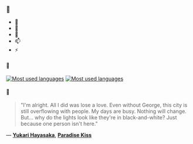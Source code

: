 ### 👋

- 🔭
- 🌱
- 💬
- 📫
- ⚡

#### 🧏

[![Most used languages](https://github-readme-stats-aynah.vercel.app/api/top-langs/?username=aynh&theme=solarized-dark&langs_count=6&layout=compact&hide_title=true)](https://github.com/anuraghazra/github-readme-stats#gh-dark-mode-only)
[![Most used languages](https://github-readme-stats-aynah.vercel.app/api/top-langs/?username=aynh&theme=solarized-light&langs_count=6&layout=compact&hide_title=true)](https://github.com/anuraghazra/github-readme-stats#gh-light-mode-only)

#### 💬

> "I'm alright. All I did was lose a love. Even without George, this city is still overflowing with people. My days are busy. Nothing will change. But... why do the lights look like they're in black-and-white? Just because one person isn't here."

&mdash; [**Yukari Hayasaka**](https://myanimelist.net/character.php?q=Yukari%20Hayasaka&cat=character), [**Paradise Kiss**](https://myanimelist.net/search/all?q=Paradise%20Kiss&cat=all)
